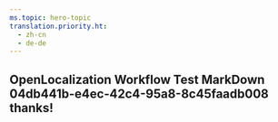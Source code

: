 ```yaml
---
ms.topic: hero-topic
translation.priority.ht: 
  - zh-cn
  - de-de
---
```

## OpenLocalization Workflow Test MarkDown 04db441b-e4ec-42c4-95a8-8c45faadb008 thanks!
